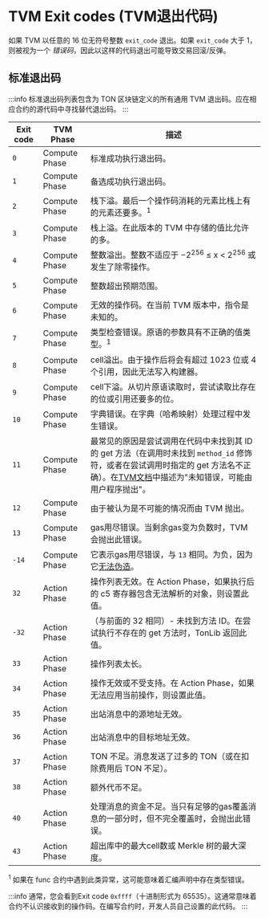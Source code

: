 # TVM Exit codes (TVM退出代码)

如果 TVM 以任意的 16 位无符号整数 `exit_code` 退出。如果 `exit_code` 大于 1，则被视为一个 _错误码_，因此以这样的代码退出可能导致交易回滚/反弹。

## 标准退出码

:::info
标准退出码列表包含为 TON 区块链定义的所有通用 TVM 退出码。应在相应合约的源代码中寻找替代退出码。
:::

| Exit code   | TVM Phase       | 描述                                                                                                                                                                                                                     |
|-----------|---------------|---------------------------------------------------------------------------------------------------------------------------------------------------------------------------------------------------------------------------|
| `0`       | Compute Phase      | 标准成功执行退出码。                                                                                                                                                                                                      |
| `1`       | Compute Phase      | 备选成功执行退出码。                                                                                                                                                                                                     |
| `2`       | Compute Phase      | 栈下溢。最后一个操作码消耗的元素比栈上有的元素还要多。<sup>1</sup>                                                                                                                                                        |
| `3`       | Compute Phase      | 栈上溢。在此版本的 TVM 中存储的值比允许的多。                                                                                                                                                                           |
| `4`       | Compute Phase      | 整数溢出。整数不适应于 −2<sup>256</sup> ≤ x < 2<sup>256</sup> 或发生了除零操作。                                                                                                                                         |
| `5`       | Compute Phase      | 整数超出预期范围。                                                                                                                                                                                                       |
| `6`       | Compute Phase      | 无效的操作码。在当前 TVM 版本中，指令是未知的。                                                                                                                                                                        |
| `7`       | Compute Phase      | 类型检查错误。原语的参数具有不正确的值类型。<sup>1</sup>                                                                                                                                                                |
| `8`       | Compute Phase      | cell溢出。由于操作后将会有超过 1023 位或 4 个引用，因此无法写入构建器。                                                                                                                                                 |
| `9`       | Compute Phase      | cell下溢。从切片原语读取时，尝试读取比存在的位或引用还要多的位。                                                                                                                                                         |
| `10`      | Compute Phase      | 字典错误。在字典（哈希映射）处理过程中发生错误。                                                                                                                                                                       |
| `11`      | Compute Phase      | 最常见的原因是尝试调用在代码中未找到其 ID 的 get 方法（在调用时未找到 `method_id` 修饰符，或者在尝试调用时指定的 get 方法名不正确）。在[TVM文档](https://ton.org/tvm.pdf)中描述为"未知错误，可能由用户程序抛出"。| 
| `12`      | Compute Phase      | 由于被认为是不可能的情况而由 TVM 抛出。                                                                                                                                                                              |
| `13`      | Compute Phase      | gas用尽错误。当剩余gas变为负数时，TVM 会抛出此错误。                                                                                                                                                                  |
| `-14`     | Compute Phase      | 它表示gas用尽错误，与 `13` 相同。为负，因为它[无法伪造](https://github.com/ton-blockchain/ton/blob/20758d6bdd0c1327091287e8a620f660d1a9f4da/crypto/vm/vm.cpp#L492)。                                           |
| `32`      | Action Phase      | 操作列表无效。在 Action Phase，如果执行后的 c5 寄存器包含无法解析的对象，则设置此值。                                                                                                                                         |
| `-32`     | Action Phase      | （与前面的 32 相同）- 未找到方法 ID。在尝试执行不存在的 get 方法时，TonLib 返回此值。                                                                                                                                       |
| `33`      | Action Phase      | 操作列表太长。                                                                                                                                                                                                           |
| `34`      | Action Phase      | 操作无效或不受支持。在 Action Phase，如果无法应用当前操作，则设置此值。                                                                                                                                                        |
| `35`      | Action Phase      | 出站消息中的源地址无效。                                                                                                                                                                                               |
| `36`      | Action Phase      | 出站消息中的目标地址无效。                                                                                                                                                                                             |
| `37`      | Action Phase      | TON 不足。消息发送了过多的 TON（或在扣除费用后 TON 不足）。                                                                                                                                                             |
| `38`      | Action Phase      | 额外代币不足。                                                                                                                                                                                                         |
| `40`      | Action Phase      | 处理消息的资金不足。当只有足够的gas覆盖消息的一部分时，但不完全覆盖时，会抛出此错误。                                                                                                                                  |
| `43`      | Action Phase      | 超出库中的最大cell数或 Merkle 树的最大深度。                                                                                                                                                                          |

<sup>1</sup> 如果在 func 合约中遇到此类异常，这可能意味着汇编声明中存在类型错误。

:::info
通常，您会看到Exit code `0xffff`（十进制形式为 65535）。这通常意味着合约不认识接收到的操作码。在编写合约时，开发人员自己设置的此代码。
:::
